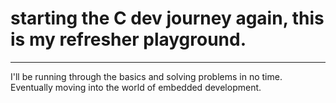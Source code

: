 # starting the C dev journey again, this is my refresher playground.
--------------------------------------------------------------------
I'll be running through the basics and solving problems in no time.
Eventually moving into the world of embedded development.